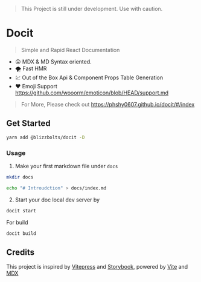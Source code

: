 > This Project is still under development. Use with caution.

# Docit

> Simple and Rapid React Documentation

- :stuck_out_tongue: MDX & MD Syntax oriented.
- :tornado: Fast HMR
- :chart: Out of the Box Api & Component Props Table Generation
- :heart: Emoji Support https://github.com/wooorm/emoticon/blob/HEAD/support.md

> For More, Please check out https://phshy0607.github.io/docit/#/index

## Get Started

```sh
yarn add @blizzbolts/docit -D
```

### Usage

1. Make your first markdown file under `docs`

```sh
mkdir docs

echo "# Introudction" > docs/index.md
```

2. Start your doc local dev server by

```sh
docit start
```

For build

```sh
docit build
```

## Credits

This project is inspired by [Vitepress](https://vitepress.vuejs.org/) and [Storybook](https://storybook.js.org/), powered by [Vite](https://vitejs.dev/) and [MDX](https://mdxjs.com/)

